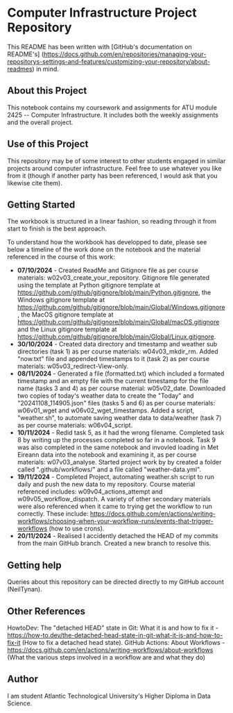 # Computer Infrastructure Project Repository

This README has been written with [GitHub's documentation on README's] (https://docs.github.com/en/repositories/managing-your-repositorys-settings-and-features/customizing-your-repository/about-readmes) in mind.

## About this Project

This notebook contains my coursework and assignments for ATU module 2425 -- Computer Infrastructure. It includes both the weekly assignments and the overall project.

## Use of this Project

This repository may be of some interest to other students engaged in similar projects around computer infrastructure. Feel free to use whatever you like from it (though if another party has been referenced, I would ask that you likewise cite them).

## Getting Started

The workbook is structured in a linear fashion, so reading through it from start to finish is the best approach.

To understand how the workbook has developped to date, please see below a timeline of the work done on the notebook and the material referenced in the course of this work:

- **07/10/2024** - Created ReadMe and Gitignore file as per course materials: w02v03_create_your_repository. Gitignore file generated using the template at Python gitignore template at https://github.com/github/gitignore/blob/main/Python.gitignore, the Windows gitignore template at https://github.com/github/gitignore/blob/main/Global/Windows.gitignore, the MacOS gitignore template at https://github.com/github/gitignore/blob/main/Global/macOS.gitignore and the Linux gitignore template at https://github.com/github/gitignore/blob/main/Global/Linux.gitignore.
- **30/10/2024** - Created data directory and timestamp and weather sub directories (task 1) as per course materials: w04v03_mkdir_rm. Added "now.txt" file and appended timestamps to it (task 2) as per course materials: w05v03_redirect-View-only. 
- **08/11/2024** - Generated a file (formatted.txt) which included a formated timestamp and an empty file with the current timestamp for the file name (tasks 3 and 4) as per course material: w05v02_date. Downloaded two copies of today's weather data to create the "Today" and "20241108_114905.json" files (tasks 5 and 6) as per course materials: w06v01_wget and w06v02_wget_timestamps. Added a script, "weather.sh", to automate saving weather data to data/weather (task 7) as per course materials: w06v04_script.
- **10/11/2024** - Redid task 5, as it had the wrong filename. Completed task 8 by writing up the processes completed so far in a notebook. Task 9 was also completed in the same notebook and invovled loading in Met Eireann data into the notebook and examining it, as per course materials: w07v03_analyse. Started project work by by created a folder called ".github/workflows/" and a file called "weather-data.yml".
- **19/11/2024** - Completed Project, automating weather.sh script to run daily and push the new data to my repository. Course material referenced includes: w09v04_actions_attempt and w09v05_workflow_dispatch. A variety of other secondary materials were also referenced when it came to trying get the workflow to run correctly. These include: https://docs.github.com/en/actions/writing-workflows/choosing-when-your-workflow-runs/events-that-trigger-workflows (how to use crons).
- **20/11/2024** - Realised I accidently detached the HEAD of my commits from the main GitHub branch. Created a new branch to resolve this.


## Getting help

Queries about this repository can be directed directly to my GitHub account (NeilTynan).

## Other References

HowtoDev: The "detached HEAD" state in Git: What it is and how to fix it - https://how-to.dev/the-detached-head-state-in-git-what-it-is-and-how-to-fix-it (How to fix a detached head state).
GitHub Actions: About Workflows - https://docs.github.com/en/actions/writing-workflows/about-workflows (What the various steps involved in a workflow are and what they do)

## Author

I am student Atlantic Technological University's Higher Diploma in Data Science.   
